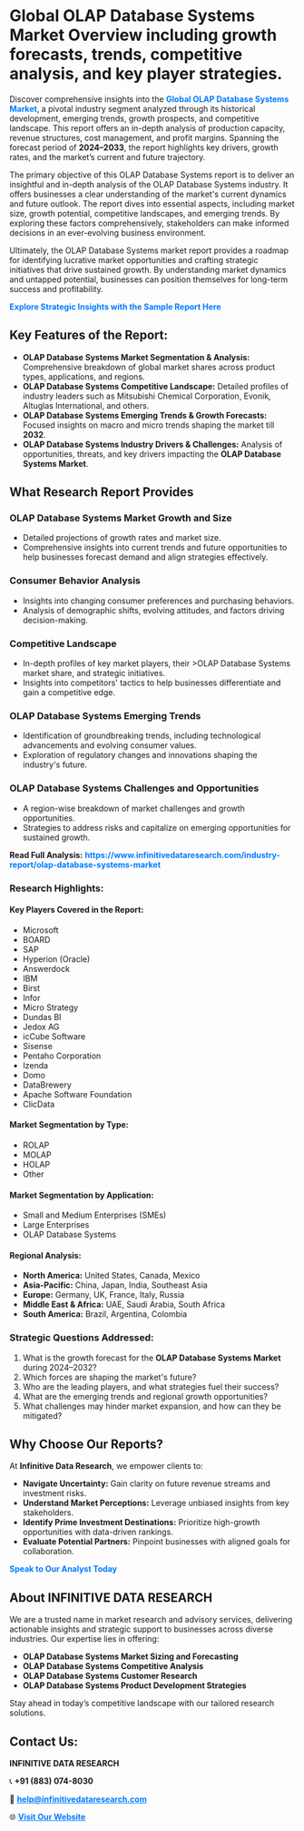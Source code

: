 <h1>Global OLAP Database Systems Market Overview including growth forecasts, trends, competitive analysis, and key player strategies.</h1>
<p>
Discover comprehensive insights into the 
<a href="https://www.infinitivedataresearch.com/industry-report/olap-database-systems-market" rel="dofollow" style="color: #007BFF; text-decoration: none;"><strong>Global OLAP Database Systems Market</strong></a>, a pivotal industry segment analyzed through its historical development, emerging trends, growth prospects, and competitive landscape. This report offers an in-depth analysis of production capacity, revenue structures, cost management, and profit margins. Spanning the forecast period of <strong>2024–2033</strong>, the report highlights key drivers, growth rates, and the market’s current and future trajectory.
</p>
<p>
The primary objective of this OLAP Database Systems report is to deliver an insightful and in-depth analysis of the OLAP Database Systems industry. It offers businesses a clear understanding of the market's current dynamics and future outlook. The report dives into essential aspects, including market size, growth potential, competitive landscapes, and emerging trends. By exploring these factors comprehensively, stakeholders can make informed decisions in an ever-evolving business environment.
</p>
<p>
Ultimately, the OLAP Database Systems market report provides a roadmap for identifying lucrative market opportunities and crafting strategic initiatives that drive sustained growth. By understanding market dynamics and untapped potential, businesses can position themselves for long-term success and profitability.
</p>
<p>
<a href="https://www.infinitivedataresearch.com/request-sample/reportId=110110" style="color: #007BFF; text-decoration: none;"><strong>Explore Strategic Insights with the Sample Report Here</strong></a>
</p>

<h2>Key Features of the Report:</h2>
<ul>
<li><strong>OLAP Database Systems Market Segmentation & Analysis:</strong> Comprehensive breakdown of global market shares across product types, applications, and regions.</li>
<li><strong>OLAP Database Systems Competitive Landscape:</strong> Detailed profiles of industry leaders such as Mitsubishi Chemical Corporation, Evonik, Altuglas International, and others.</li>
<li><strong>OLAP Database Systems Emerging Trends & Growth Forecasts:</strong> Focused insights on macro and micro trends shaping the market till <strong>2032</strong>.</li>
<li><strong>OLAP Database Systems Industry Drivers & Challenges:</strong> Analysis of opportunities, threats, and key drivers impacting the <strong>OLAP Database Systems Market</strong>.</li>
</ul>

<h2>What Research Report Provides</h2>
<h3>OLAP Database Systems Market Growth and Size</h3>
<ul>
<li>Detailed projections of growth rates and market size.</li>
<li>Comprehensive insights into current trends and future opportunities to help businesses forecast demand and align strategies effectively.</li>
</ul>

<h3>Consumer Behavior Analysis</h3>
<ul>
<li>Insights into changing consumer preferences and purchasing behaviors.</li>
<li>Analysis of demographic shifts, evolving attitudes, and factors driving decision-making.</li>
</ul>

<h3>Competitive Landscape</h3>
<ul>
<li>In-depth profiles of key market players, their >OLAP Database Systems market share, and strategic initiatives.</li>
<li>Insights into competitors' tactics to help businesses differentiate and gain a competitive edge.</li>
</ul>

<h3>OLAP Database Systems Emerging Trends</h3>
<ul>
<li>Identification of groundbreaking trends, including technological advancements and evolving consumer values.</li>
<li>Exploration of regulatory changes and innovations shaping the industry's future.</li>
</ul>

<h3>OLAP Database Systems Challenges and Opportunities</h3>
<ul>
<li>A region-wise breakdown of market challenges and growth opportunities.</li>
<li>Strategies to address risks and capitalize on emerging opportunities for sustained growth.</li>
</ul>
<p><strong>Read Full Analysis:</strong> <a href="https://www.infinitivedataresearch.com/industry-report/olap-database-systems-market" rel="dofollow" style="color: #007BFF; text-decoration: none;"><strong>https://www.infinitivedataresearch.com/industry-report/olap-database-systems-market</strong></a></p>
<h3>Research Highlights:</h3>
<h4>Key Players Covered in the Report:</h4>
<ul><li>Microsoft</li><li>BOARD</li><li>SAP</li><li>Hyperion (Oracle)</li><li>Answerdock</li><li>IBM</li><li>Birst</li><li>Infor</li><li>Micro Strategy</li><li>Dundas BI</li><li>Jedox AG</li><li>icCube Software</li><li>Sisense</li><li>Pentaho Corporation</li><li>Izenda</li><li>Domo</li><li>DataBrewery</li><li>Apache Software Foundation</li><li>ClicData</li></ul>
<h4>Market Segmentation by Type:</h4>
<ul><li>ROLAP</li><li>MOLAP</li><li>HOLAP</li><li>Other</li></ul>
<h4>Market Segmentation by Application:</h4>
<ul><li>Small and Medium Enterprises (SMEs)</li><li>Large Enterprises</li><li>OLAP Database Systems</li></ul>

<h4>Regional Analysis:</h4>
<ul>
<li><strong>North America:</strong> United States, Canada, Mexico</li>
<li><strong>Asia-Pacific:</strong> China, Japan, India, Southeast Asia</li>
<li><strong>Europe:</strong> Germany, UK, France, Italy, Russia</li>
<li><strong>Middle East & Africa:</strong> UAE, Saudi Arabia, South Africa</li>
<li><strong>South America:</strong> Brazil, Argentina, Colombia</li>
</ul>

<h3>Strategic Questions Addressed:</h3>
<ol>
<li>What is the growth forecast for the <strong>OLAP Database Systems Market</strong> during 2024–2032?</li>
<li>Which forces are shaping the market's future?</li>
<li>Who are the leading players, and what strategies fuel their success?</li>
<li>What are the emerging trends and regional growth opportunities?</li>
<li>What challenges may hinder market expansion, and how can they be mitigated?</li>
</ol>

<h2>Why Choose Our Reports?</h2>
<p>At <strong>Infinitive Data Research</strong>, we empower clients to:</p>
<ul>
<li><strong>Navigate Uncertainty:</strong> Gain clarity on future revenue streams and investment risks.</li>
<li><strong>Understand Market Perceptions:</strong> Leverage unbiased insights from key stakeholders.</li>
<li><strong>Identify Prime Investment Destinations:</strong> Prioritize high-growth opportunities with data-driven rankings.</li>
<li><strong>Evaluate Potential Partners:</strong> Pinpoint businesses with aligned goals for collaboration.</li>
</ul>
<p><a href="https://www.infinitivedataresearch.com/industry-report/olap-database-systems-market" rel="dofollow" style="color: #007BFF; text-decoration: none;"><strong>Speak to Our Analyst Today</strong></a></p>

<h2>About INFINITIVE DATA RESEARCH</h2>
<p>We are a trusted name in market research and advisory services, delivering actionable insights and strategic support to businesses across diverse industries. Our expertise lies in offering:</p>
<ul>
<li><strong>OLAP Database Systems Market Sizing and Forecasting</strong></li>
<li><strong>OLAP Database Systems Competitive Analysis</strong></li>
<li><strong>OLAP Database Systems Customer Research</strong></li>
<li><strong>OLAP Database Systems Product Development Strategies</strong></li>
</ul>
<p>Stay ahead in today’s competitive landscape with our tailored research solutions.</p>

<h2>Contact Us:</h2>
<p><strong>INFINITIVE DATA RESEARCH</strong></p>
<p>📞 <strong>+91 (883) 074-8030</strong></p>
<p>📧 <strong><a href="mailto:help@infinitivedataresearch.com" style="color: #007BFF;">help@infinitivedataresearch.com</a></strong></p>
<p>🌐 <strong><a href="https://www.infinitivedataresearch.com" rel="dofollow" style="color: #007BFF;">Visit Our Website</a></strong></p>